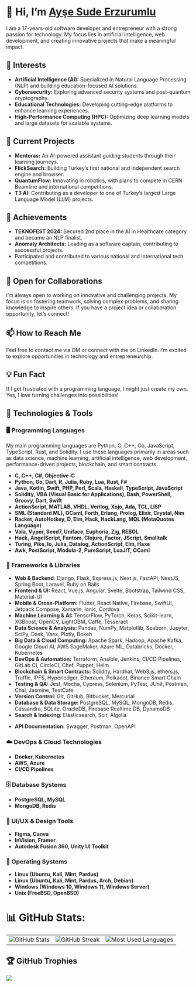 # 👋 Hi, I’m <span class="badge-base LI-profile-badge" data-locale="tr_TR" data-size="medium" data-theme="dark" data-type="VERTICAL" data-vanity="aysesudeerzurumlu" data-version="v1"><a class="badge-base__link LI-simple-link" href="https://tr.linkedin.com/in/aysesudeerzurumlu?trk=profile-badge">Ayşe Sude Erzurumlu</a></span>
              
I am a 17-years-old software developer and entrepreneur with a strong passion for technology. My focus lies in artificial intelligence, web development, and creating innovative projects that make a meaningful impact.

## 👀 Interests
- **Artificial Intelligence (AI):** Specialized in Natural Language Processing (NLP) and building education-focused AI solutions.
- **Cybersecurity:** Exploring advanced security systems and post-quantum cryptography.
- **Educational Technologies:** Developing cutting-edge platforms to enhance learning experiences.
- **High-Performance Computing (HPC):** Optimizing deep learning models and large datasets for scalable systems.

## 🌱 Current Projects
- **Mentoras:** An AI-powered assistant guiding students through their learning journeys.
- **FlickSearch:** Building Turkey’s first national and independent search engine and browser.
- **QuantumFlow:** Innovating in robotics, with plans to compete in CERN Beamline and international competitions.
- **T3 AI:** Contributing as a developer to one of Turkey’s largest Large Language Model (LLM) projects.

## 🚀 Achievements
- **TEKNOFEST 2024:** Secured 2nd place in the AI in Healthcare category and became an NLP finalist.
- **Anomaly Architects:** Leading as a software captain, contributing to successful projects.
- Participated and contributed to various national and international tech competitions.

## 🌟 Open for Collaborations
I’m always open to working on innovative and challenging projects. My focus is on fostering teamwork, solving complex problems, and sharing knowledge to inspire others. If you have a project idea or collaboration opportunity, let’s connect!

## 📫 How to Reach Me
Feel free to contact me via DM or connect with me on LinkedIn. I’m excited to explore opportunities in technology and entrepreneurship.

## 💡 Fun Fact
If I get frustrated with a programming language, I might just create my own. Yes, I love turning challenges into possibilities!

## 🔧 Technologies & Tools  

### 🖥️ Programming Languages  

My main programming languages are Python, C, C++, Go, JavaScript, TypeScript, Rust, and Solidity. I use these languages primarily in areas such as data science, machine learning, artificial intelligence, web development, performance-driven projects, blockchain, and smart contracts.

- **C, C++, C#, Objective-C**  
- **Python, Go, Dart, R, Julia, Ruby, Lua, Rust, F#**  
- **Java, Kotlin, Swift, PHP, Perl, Scala, Haskell, TypeScript, JavaScript**  
- **Solidity, VBA (Visual Basic for Applications), Bash, PowerShell, Groovy, Dart, Swift**  
- **ActionScript, MATLAB, VHDL, Verilog, Xojo, Ada, TCL, LISP**  
- **SML (Standard ML), OCaml, Forth, Erlang, Prolog, Elixir, Crystal, Nim**  
- **Racket, AutoHotkey, D, Elm, Hack, HackLang, MQL (MetaQuotes Language)**  
- **Vala, Vyper, Seed7, Uniface, Euphoria, Zig, REBOL**  
- **Hack, AngelScript, Fantom, Clojure, Factor, JScript, Smalltalk**  
- **Turing, Pike, Io, Julia, Datalog, ActionScript, Elm, Haxe**  
- **Awk, PostScript, Modula-2, PureScript, LuaJIT, OCaml**

### 🚀 Frameworks & Libraries  
- **Web & Backend:** Django, Flask, Express.js, Next.js, FastAPI, NestJS, Spring Boot, Laravel, Ruby on Rails  
- **Frontend & UI:** React, Vue.js, Angular, Svelte, Bootstrap, Tailwind CSS, Material-UI
- **Mobile & Cross-Platform:** Flutter, React Native, Firebase, SwiftUI, Jetpack Compose, Xamarin, Ionic, Cordova  
- **Machine Learning & AI:** TensorFlow, PyTorch, Keras, Scikit-learn, XGBoost, OpenCV, LightGBM, Caffe, Tesseract
- **Data Science & Analysis:** Pandas, NumPy, Matplotlib, Seaborn, Jupyter, SciPy, Dask, Vaex, Plotly, Bokeh  
- **Big Data & Cloud Computing:** Apache Spark, Hadoop, Apache Kafka, Google Cloud AI, AWS SageMaker, Azure ML, Databricks, Docker, Kubernetes  
- **DevOps & Automation:** Terraform, Ansible, Jenkins, CI/CD Pipelines, GitLab CI, CircleCI, Chef, Puppet, Helm  
- **Blockchain & Smart Contracts:** Solidity, Hardhat, Web3.js, ethers.js, Truffle, IPFS, Hyperledger, Ethereum, Polkadot, Binance Smart Chain  
- **Testing & QA:** Jest, Mocha, Cypress, Selenium, PyTest, JUnit, Postman, Chai, Jasmine, TestCafe  
- **Version Control:** Git, GitHub, Bitbucket, Mercurial  
- **Database & Data Storage:** PostgreSQL, MySQL, MongoDB, Redis, Cassandra, SQLite, OracleDB, Firebase Realtime DB, DynamoDB  
- **Search & Indexing:** Elasticsearch, Solr, Algolia  
<!--- - **Web Scraping & APIs:** BeautifulSoup, Scrapy, Axios, Fetch API, Requests, Selenium, Playwright, Puppeteer, Cheerio, lxml, PyQuery, HttpClient, Undici, Node-fetch, Browserless, Apify, PhantomJS, Splash, API Gateway, GraphQL, RESTful APIs, SOAP, OpenAPI (Swagger), Postman, Insomnia, RapidAPI, JSONPlaceholder, Swagger UI, MockAPI, Firebase Realtime Database API, Google Maps API, Twitter API, Instagram API, Facebook Graph API, YouTube Data API, Twilio API, Amazon S3 API, AWS SDK, Guzzle, Retrofit, Axios Mock Adapter, Socket.IO, WebSockets, MQTT, REST-assured, JSON Schema, Selenium Grid, Chrome DevTools Protocol, BeautifulSoup4, Requests-HTML, Puppeteer-cluster, HTTParty, XML-RPC, Harvest API, Spotify API, Dropbox API, Mailchimp API, Slack API, Stripe API, Twilio API, Firebase Cloud Functions, Node.js Express APIs, Flask RESTful APIs, Django Rest Framework (DRF), LoopBack, Hapi.js, FastAPI, Fastify, Redoc, OpenCage Geocoder API, OpenWeather API, Scrapy Splash, Scrapy Cluster, Newspaper3k, DataMiner, Octoparse, Mozenda, ParseHub, Kimono Labs, WebHarvy, Parse.ly API, AirTable API, SendGrid API, Google Sheets API, Google Calendar API, BigQuery API, Microsoft Graph API, Zuora API, Shopify API --->
- **API Documentation:** Swagger, Postman, OpenAPI


### ☁️ DevOps & Cloud Technologies  
- **Docker, Kubernetes**  
- **AWS, Azure**  
- **CI/CD Pipelines**  

### 🗄️ Database Systems  
- **PostgreSQL, MySQL**  
- **MongoDB, Redis**  

### 🎨 UI/UX & Design Tools  
- **Figma, Canva**
- **InVision, Framer**  
- **Autodesk Fusion 360, Unity UI Toolkit**  

### 🐧 Operating Systems  
- **Linux (Ubuntu, Kali, Mint, Pardus)**
- **Linux (Ubuntu, Kali, Mint, Pardus, Arch, Debian)**  
- **Windows (Windows 10, Windows 11, Windows Server)**  
- **Unix (FreeBSD, OpenBSD)**  



# 📊 GitHub Stats:
<table>
  <tr>
    <td>
      <img src="https://github-readme-stats.vercel.app/api?username=sudeerzurumlu&theme=dark&hide_border=false&include_all_commits=true&count_private=true" alt="GitHub Stats">
    </td>
    <td>
      <img src="https://github-readme-streak-stats.herokuapp.com/?user=sudeerzurumlu&theme=dark&hide_border=false" alt="GitHub Streak">
    </td>
    <td>
      <img src="https://github-readme-stats.vercel.app/api/top-langs/?username=sudeerzurumlu&theme=dark&hide_border=false&layout=compact" alt="Most Used Languages">
    </td>
  </tr>
</table>



## 🏆 GitHub Trophies
![](https://github-profile-trophy.vercel.app/?username=sudeerzurumlu&theme=radical&no-frame=false&no-bg=true&margin-w=10&combine_all_yearly_contributions=true&column=9)

<!--
## ✍️ Random Dev Quote
<img src="https://quotes-github-readme.vercel.app/api?type=horizontal&theme=dark"> -->

<!--[![](https://visitcount.itsvg.in/api?id=sudeerzurumlu&icon=2&color=0)](https://visitcount.itsvg.in)-->
<!--![](https://github-readme-stats.vercel.app/api/top-langs/?username=sudeerzurumlu&theme=dark&hide_border=false&include_all_commits=true&count_private=true&layout=compact)-->

